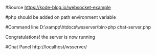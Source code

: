 #Source
https://kode-blog.io/websocket-example

#php should be added on path environment variable

#Command line
D:\xampp\htdocs\wsserver\bin>php chat-server.php

Congratulations! the server is now running

#Chat Panel
http://localhost/wsserver/